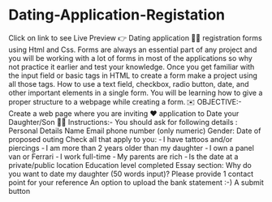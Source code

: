 # Dating-Application-Registation
Click on link to see Live Preview 👉 
Dating application 👰‍♀️ registration forms using Html and Css. Forms are always an essential part of any project and you will be working with a lot of forms in most of the applications so why not practice it earlier and test your knowledge. Once you get familiar with the input field or basic tags in HTML to create a form make a project using all those tags. How to use a text field, checkbox, radio button, date, and other important elements in a single form. You will be learning how to give a proper structure to a webpage while creating a form. ✉️  OBJECTIVE:- Create a web page where you are inviting ❤️ application to Date your Daughter/Son 🧑🏻  Instructions:- You should ask for following details :  Personal Details  Name  Email  phone number (only numeric)  Gender:  Date of proposed outing  Check all that apply to you:  - I have tattoos and/or piercings  - I am more than 2 years older than my daughter  - I own a panel van or Ferrari  - I work full-time  - My parents are rich  - Is the date at a private/public location  Education level completed  Essay section:  Why do you want to date my daughter (50 words input)?  Please provide 1 contact point for your reference  An option to upload the bank statement :-)  A submit button
